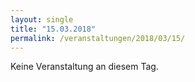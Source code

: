 ```yaml
---
layout: single
title: "15.03.2018"
permalink: /veranstaltungen/2018/03/15/
---
```


Keine Veranstaltung an diesem Tag.
